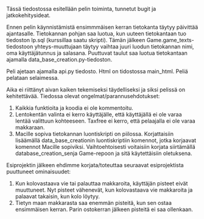 Tässä tiedostossa esitellään pelin toiminta, tunnetut bugit ja jatkokehitysideat.

Ennen pelin käynnistämistä ensimmmäisen kerran tietokanta täytyy päivittää ajantasalle. 
Tietokannan pohjan saa luotua, kun uuteen tietokantaan tuo tiedoston lp.sql (kurssillaa saatu skripti).
Tämän jälkeen Game.game_texts-tiedostoon yhteys-muuttujaan täytyy vaihtaa juuri luodun tietokannan nimi, oma käyttäjätunnus ja salasana.
Puuttuvat taulut saa luotua tietokantaan ajamalla data_base_creation.py-tiedoston.

Peli ajetaan ajamalla api.py tiedosto. Html on tidostossa main_html.
Peliä pelataan selaimessa.

Aika ei riittänyt aivan kaiken tekemiseksi täydelliseksi ja siksi pelissä on kehitettävää.
Tiedossa olevat ongelmat/parannusehdotukset:
1. Kaikkia funktioita ja koodia ei ole kommentoitu.
2. Lentokentän valinta ei kerro käyttäjälle, että käyttäjällä ei ole varaa lentää valittuun kohteeseen. Taxfree ei kerro, että pelaajalla ei ole varaa makkaraan.
3. Macille sopiva tietokannan luontiskripti on piilossa.
   Korjattaisiin lisäämällä data_base_creationin luontiskriptiin komennot, jotka korjaavat komennot Macille sopiviksi.
   Vaihtoehtoisesti voitaisiin korjata siirtämällä database_creation_senja Game-repoon ja sitä käytettäisiin oletuksena.


Esiprojektin jälkeen ehdimme korjata/toteuttaa seuraavat esiprojektista puuttuneet ominaisuudet:
1. Kun kolovastaava vie tai palauttaa makkaroita, käyttäjän pisteet eivät muuttuneet. Nyt pisteet vähenevät, kun kolovastaava vie makkaroita ja palaavat takaisin, kun kolo löytyy.
2. Tietyn maan makkarasta saa enemmän pisteitä, kun sen ostaa ensimmäisen kerran. Parin ostokerran jälkeen pisteitä ei saa ollenkaan.
